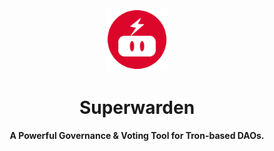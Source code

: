<div align="center">
    <img src="superwarden-logo.png" width=100 height=100>
    <h1>Superwarden</h1>
    <strong>A Powerful Governance & Voting Tool for Tron-based DAOs.</strong>
</div>
